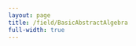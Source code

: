 ```yaml
---
layout: page
title: /field/BasicAbstractAlgebra
full-width: true
---
```



<div style=text-align: center>
<object type=image/svg+xml data=/svgs/BasicAbstractAlgebra.txt.svg> </object>
</div>
